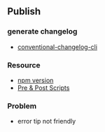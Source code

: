 ## Publish

### generate changelog

* [conventional-changelog-cli](https://github.com/conventional-changelog/conventional-changelog/tree/master/packages/conventional-changelog-cli)

### Resource

* [npm version](https://docs.npmjs.com/cli/v8/commands/npm-version)
* [Pre & Post Scripts](https://docs.npmjs.com/cli/v6/using-npm/scripts#pre--post-scripts)

### Problem

* error tip not friendly